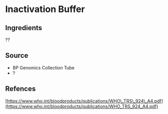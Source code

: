 
# Inactivation Buffer

## Ingredients

??

## Source

* BP Genomics Collection Tube
* ?

## Refences

[https://www.who.int/bloodproducts/publications/WHO\_TRS\_924\_A4.pdf](https://www.who.int/bloodproducts/publications/WHO_TRS_924_A4.pdf)

